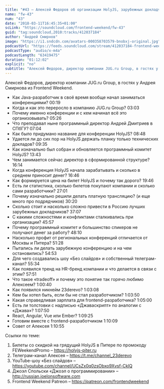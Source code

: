 ```yaml
---
title: "#43 – Алексей Федоров об организации HolyJS, зарубежных докладчиках и конференционном бизнесе"
name: "fw-43"
num: "43"
date: "2018-03-11T16:45:35+01:00"
scLink: "https://soundcloud.com/frontend-weekend/fw-43"
guid: "tag:soundcloud,2010:tracks/412037184"
author: "Андрей Смирнов"
image: "https://i1.sndcdn.com/avatars-000358703579-bnobxj-original.jpg"
podcastUrl: "https://feeds.soundcloud.com/stream/412037184-frontend-weekend-fw-43.m4a"
podcastType: "audio/x-m4a"
podcastLength: "63419475"
duration: "01:12:02"
explicit: "no"
subtitle: "Алексей Федоров, директор компании JUG.ru Group, в гостях у Андрея Смирнова из Frontend Weekend. "
---
```

Алексей Федоров, директор компании JUG.ru Group, в гостях у Андрея Смирнова из Frontend Weekend.  

- Как Java-разработчик в своё время вообще начал заниматься конференциями? 00:19
- Когда и как это переросло в компанию JUG.ru Group? 03:03
- Почему именно конференции и с кем начинал всё это организовывать? 05:26
- Что преподавал ныне программный директор Андрей Дмитриев в СПбГУ? 07:04
- Как было придумано название для конференции HolyJS? 08:48
- Удается ли до сих пор на HolyJS держать планку только технических докладов? 09:35
- Как изначально был собран и обновляется программный комитет HolyJS? 13:43
- Чем занимается сейчас директор в сформированной структуре? 16:14
- Когда конференция HolyJS начала зарабатывать и сколько в среднем приносит денег? 16:46
- Как формируется цена на билет HolyJS и почему так дорого? 19:46
- Есть ли статистика, сколько билетов покупают компании и сколько сами разработчики? 27:01
- Почему изначально решили делать платную трансляцию? (и еще много про подрядчиков) 30:20
- Сколько стоит и насколько сложно привести в Россию лучших зарубежных докладчиков? 37:07
- С какими сложностями и конфликтами сталкивались при организации? 45:57 
- Почему программный комитет и большинство спикеров не получают денег за работу? 48:10
- Насколько профит от региональных конференций отличается от Москвы и Питера? 51:28
- Пытались ли делать зарубежную конференцию и на чем остановились? 54:53
- Для чего создавались шоу «Без слайдов» и собственный телеграм-канал? 55:34
- Как появился тренд на HR-бренд компании и что делается в связи с этим? 57:51
- Что такое «tradeoff» и почему это понятие так горячо любимо Алексеем? 1:00:40
- Как появился никнейм 23derevo? 1:03:08
- Кем бы хотел быть, если бы не стал разработчиком? 1:03:50
- Какая справедливая зарплата для frontend-разработчика? 1:05:00
- Есть ли толстовки с надписью «Джаваскрипт» по аналогии с «Джава»? 1:07:50
- React, Angular, Vue или Ember? 1:09:25
- Готовим вместе с frontend-разработчиком 1:10:09
- Совет от Алексея 1:10:55

Ссылки по теме:
1) Билеты со скидкой на грядущий HolyJS в Питере по промокоду FEWeekendPromo – https://holyjs-piter.ru
2) Телеграм-канал Алексея – https://t.me/channel_23derevo
3) YouTube-шоу «Без слайдов» – https://youtube.com/channel/UCsZx0q0zsObxo9Xvsf-CklQ
4) Джоэл Спольски «Джоэл о программировании» – http://russian.joelonsoftware.com
5) Frontend Weekend Patreon – https://patreon.com/frontendweekend